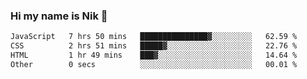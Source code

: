### Hi my name is Nik 👋

<!--
**NikDoe/NikDoe** is a ✨ _special_ ✨ repository because its `README.md` (this file) appears on your GitHub profile.

Here are some ideas to get you started:

- 🔭 I’m currently working on ...
- 🌱 I’m currently learning ...
- 👯 I’m looking to collaborate on ...
- 🤔 I’m looking for help with ...
- 💬 Ask me about ...
- 📫 How to reach me: ...
- 😄 Pronouns: ...
- ⚡ Fun fact: ...
-->

<!--START_SECTION:waka-->

```txt
JavaScript   7 hrs 50 mins   ███████████████▓░░░░░░░░░   62.59 %
CSS          2 hrs 51 mins   █████▓░░░░░░░░░░░░░░░░░░░   22.76 %
HTML         1 hr 49 mins    ███▓░░░░░░░░░░░░░░░░░░░░░   14.64 %
Other        0 secs          ░░░░░░░░░░░░░░░░░░░░░░░░░   00.01 %
```

<!--END_SECTION:waka-->
